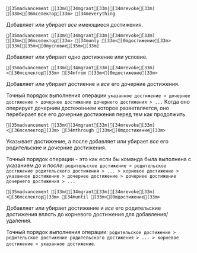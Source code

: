 ```ansi
[35madvancement [33m([34mgrant[33m|[34mrevoke[33m) [33m<[36mселектор[33m> [34meverything
```
Добавляет или убирает _все_ имеющиеся достижения.
```ansi
[35madvancement [33m([34mgrant[33m|[34mrevoke[33m) [33m<[36mселектор[33m> [34monly [33m<[0mдостижение[33m> [33m[[35m<[0mусловие[35m>[33m]
```
Добавляет или убирает одно достижение или условие.
```ansi
[35madvancement [33m([34mgrant[33m|[34mrevoke[33m) <[36mселектор[33m> [34mfrom [33m<[0mдостижение[33m>
```
Добавляет или убирает достиение и _все_ его дочерние достижения.

Точный порядок выполнения операции `указанное достижение > дочернее достижение > дочернее достижение дочернего достижения > ...` Когда оно оперирует дочерним достежением которое разветвляется, оно перебирает все его дочерние достижения перед тем как продолжить.
```ansi
[35madvancement [33m([34mgrant[33m|[34mrevoke[33m) <[36mселектор[33m> [34mthrough [33m<[0mдостижение[33m>
```
Указывает достижение, а после добавляет или убирает _все_ его родительские и дочерние достижения.

Точный порядок операции - это как если бы команда была выполнена с указанием _до_ и _после_: `родительское достижение > родительское достижение родительского достижения > ... > корневое достижение > указанное достижение > дочернее достижение > дочернее достижение дочернего достижения > ...`
```ansi
[35madvancement [33m([34mgrant[33m|[34mrevoke[33m) <[36mселектор[33m> [34muntil [33m<[0mдостижение[33m>
```
Добавляет или убирает достижение и _все_ его родительские достижения вплоть до корневого достижения для добавления/удаления.

Точный порядок выполнения операции: `родительское достижение > родительское достижение родительского достижения > ... > корневое достижение > указанное достижение`.